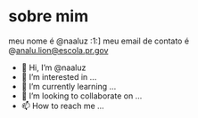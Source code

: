 # sobre mim
meu nome é @naaluz
:1:] meu email de contato é @analu.lion@escola.pr.gov

- 👋 Hi, I’m @naaluz
- 👀 I’m interested in ...
- 🌱 I’m currently learning ...
- 💞️ I’m looking to collaborate on ...
- 📫 How to reach me ...

